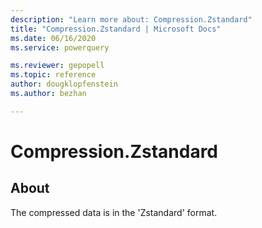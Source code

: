 ```yaml
---
description: "Learn more about: Compression.Zstandard"
title: "Compression.Zstandard | Microsoft Docs"
ms.date: 06/16/2020
ms.service: powerquery

ms.reviewer: gepopell
ms.topic: reference
author: dougklopfenstein
ms.author: bezhan

---
```

# Compression.Zstandard



## About
The compressed data is in the 'Zstandard' format.
